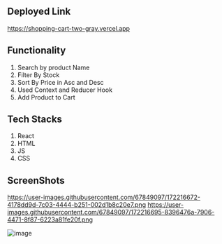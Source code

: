 ## Deployed Link

https://shopping-cart-two-gray.vercel.app

## Functionality

1. Search by product Name
2. Filter By Stock
3. Sort By Price in Asc and Desc
4. Used Context and Reducer Hook
5. Add Product to Cart

## Tech Stacks

1. React
2. HTML
3. JS
4. CSS

## ScreenShots
https://user-images.githubusercontent.com/67849097/172216672-4178dd9d-7c03-4444-b251-002d1b8c20e7.png
https://user-images.githubusercontent.com/67849097/172216695-8396476a-7906-4471-8f87-6223a81fe20f.png

![image]("https://user-images.githubusercontent.com/67849097/172216672-4178dd9d-7c03-4444-b251-002d1b8c20e7.png")
